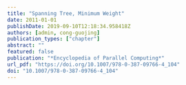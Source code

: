 ```yaml
---
title: "Spanning Tree, Minimum Weight"
date: 2011-01-01
publishDate: 2019-09-10T12:18:34.958418Z
authors: [admin, cong-guojing]
publication_types: ["chapter"]
abstract: ""
featured: false
publication: "*Encyclopedia of Parallel Computing*"
url_pdf: "https://doi.org/10.1007/978-0-387-09766-4_104"
doi: "10.1007/978-0-387-09766-4_104"
---
```


